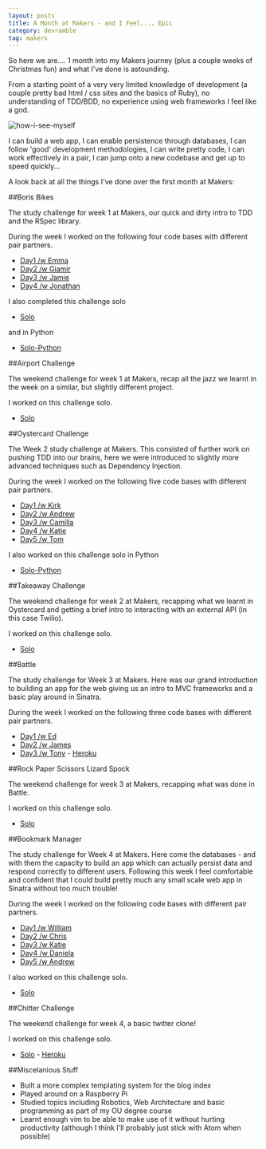 ```yaml
---
layout: posts
title: A Month at Makers - and I Feel.... Epic
category: devramble
tag: makers
---
```


So here we are.... 1 month into my Makers journey (plus a couple weeks of Christmas fun) and what I've done is astounding.

From a starting point of a very very limited knowledge of development (a couple pretty bad html / css sites and the basics of Ruby), no understanding of TDD/BDD, no experience using web frameworks I feel like a god.

![how-i-see-myself](http://www.alwayscatholic.com/wp-content/uploads/2015/04/Christ-the-King.jpg)

I can build a web app, I can enable persistence through databases, I can follow 'good' development methodologies, I can write pretty code, I can work effectively in a pair, I can jump onto a new codebase and get up to speed quickly...

A look back at all the things I've done over the first month at Makers:

##Boris Bikes

The study challenge for week 1 at Makers, our quick and dirty intro to TDD and the RSpec library.

During the week I worked on the following four code bases with different pair partners.

* [Day1 /w Emma](https://github.com/michaellennox/boris-bikes/tree/emma)
* [Day2 /w Giamir](https://github.com/michaellennox/boris-bikes/tree/giamir)
* [Day3 /w Jamie](https://github.com/michaellennox/boris-bikes/tree/jamie)
* [Day4 /w Jonathan](https://github.com/michaellennox/boris-bikes/tree/jonathan)

I also completed this challenge solo

* [Solo](https://github.com/michaellennox/boris-bikes)

and in Python

* [Solo-Python](https://github.com/michaellennox/boris-bikes-python)

##Airport Challenge

The weekend challenge for week 1 at Makers, recap all the jazz we learnt in the week on a similar, but slightly different project.

I worked on this challenge solo.

* [Solo](https://github.com/michaellennox/airport_challenge)

##Oystercard Challenge

The Week 2 study challenge at Makers. This consisted of further work on pushing TDD into our brains, here we were introduced to slightly more advanced techniques such as Dependency Injection.

During the week I worked on the following five code bases with different pair partners.

* [Day1 /w Kirk](https://github.com/michaellennox/oystercard/tree/kirk)
* [Day2 /w Andrew](https://github.com/michaellennox/oystercard/tree/andrew)
* [Day3 /w Camilla](https://github.com/michaellennox/oystercard/commits/camilla)
* [Day4 /w Katie](https://github.com/michaellennox/oystercard/tree/katie)
* [Day5 /w Tom](https://github.com/michaellennox/oystercard/tree/tom)

I also worked on this challenge solo in Python

* [Solo-Python](https://github.com/michaellennox/oystercard-python)

##Takeaway Challenge

The weekend challenge for week 2 at Makers, recapping what we learnt in Oystercard and getting a brief intro to interacting with an external API (in this case Twilio).

I worked on this challenge solo.

* [Solo](https://github.com/michaellennox/takeaway-challenge)

##Battle

The study challenge for Week 3 at Makers. Here was our grand introduction to building an app for the web giving us an intro to MVC frameworks and a basic play around in Sinatra.

During the week I worked on the following three code bases with different pair partners.

* [Day1 /w Ed](https://github.com/michaellennox/battle/tree/ed)
* [Day2 /w James](https://github.com/michaellennox/battle/tree/james)
* [Day3 /w Tony](https://github.com/michaellennox/battle/tree/tony) - [Heroku](https://battle-tony-version.herokuapp.com/)

##Rock Paper Scissors Lizard Spock

The weekend challenge for week 3 at Makers, recapping what was done in Battle.

I worked on this challenge solo.

* [Solo](https://github.com/michaellennox/rps-challenge)

##Bookmark Manager

The study challenge for Week 4 at Makers. Here come the databases - and with them the capacity to build an app which can actually persist data and respond correctly to different users. Following this week I feel comfortable and confident that I could build pretty much any small scale web app in Sinatra without too much trouble!

During the week I worked on the following code bases with different pair partners.

* [Day1 /w William](https://github.com/michaellennox/bookmark_manager/tree/william)
* [Day2 /w Chris](https://github.com/michaellennox/bookmark_manager/tree/chris)
* [Day3 /w Katie](https://github.com/michaellennox/bookmark_manager/tree/katie)
* [Day4 /w Daniela](https://github.com/michaellennox/bookmark_manager/tree/daniela)
* [Day5 /w Andrew](https://github.com/michaellennox/bookmark_manager/tree/andrew)

I also worked on this challenge solo.

* [Solo](https://github.com/michaellennox/bookmark_manager)

##Chitter Challenge

The weekend challenge for week 4, a basic twitter clone!

I worked on this challenge solo.

* [Solo](https://github.com/michaellennox/chitter-challenge) - [Heroku](http://chitter.michaellennox.me/)

##Miscelanious Stuff

* Built a more complex templating system for the blog index
* Played around on a Raspberry Pi
* Studied topics including Robotics, Web Architecture and basic programming as part of my OU degree course
* Learnt enough vim to be able to make use of it without hurting productivity (although I think I'll probably just stick with Atom when possible)
